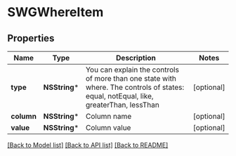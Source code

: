 # SWGWhereItem

## Properties
Name | Type | Description | Notes
------------ | ------------- | ------------- | -------------
**type** | **NSString*** | You can explain the controls of more than one state with where. The controls of states: equal, notEqual, like, greaterThan, lessThan | [optional] 
**column** | **NSString*** | Column name | [optional] 
**value** | **NSString*** | Column value | [optional] 

[[Back to Model list]](../README.md#documentation-for-models) [[Back to API list]](../README.md#documentation-for-api-endpoints) [[Back to README]](../README.md)


